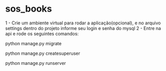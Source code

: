 # sos_books
1 - Crie um ambiente virtual para rodar a aplicação(opcional), e no arquivo settings dentro do projeto informe seu login e senha do mysql
2 - Entre na api e rode os seguintes comandos:

python manage.py migrate

python manage.py createsuperuser

python manage.py runserver
